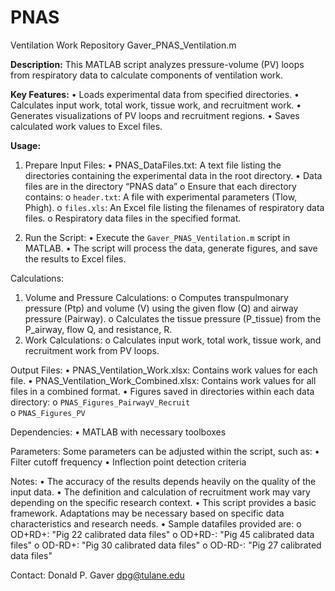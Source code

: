 # PNAS
Ventilation Work Repository
Gaver_PNAS_Ventilation.m

**Description:**
This MATLAB script analyzes pressure-volume (PV) loops from respiratory data to calculate components of ventilation work. 

**Key Features:** 
•	Loads experimental data from specified directories. 
•	Calculates input work, total work, tissue work, and recruitment work. 
•	Generates visualizations of PV loops and recruitment regions. 
•	Saves calculated work values to Excel files. 

**Usage:** 
1. Prepare Input Files: 
•	PNAS_DataFiles.txt: A text file listing the directories containing the experimental data in the root directory. 
•	Data files are in the directory “PNAS data”
o	Ensure that each directory contains: 
o	`header.txt`: A file with experimental parameters (Tlow, Phigh). 
o	`files.xls`: An Excel file listing the filenames of respiratory data files. 
o	Respiratory data files in the specified format. 

2. Run the Script: 
•	Execute the `Gaver_PNAS_Ventilation.m` script in MATLAB. 
•	The script will process the data, generate figures, and save the results to Excel files. 

Calculations:
1.	Volume and Pressure Calculations:
o	Computes transpulmonary pressure (Ptp) and volume (V) using the given flow (Q) and airway pressure (Pairway).
o	Calculates the tissue pressure (P_tissue) from the P_airway, flow Q, and resistance, R.
2.	Work Calculations:
o	Calculates input work, total work, tissue work, and recruitment work from PV loops.

Output Files: 
•	PNAS_Ventilation_Work.xlsx: Contains work values for each file. 
•	PNAS_Ventilation_Work_Combined.xlsx: Contains work values for all files in a combined format. 
•	Figures saved in directories within each data directory:
o	`PNAS_Figures_PairwayV_Recruit`  
o	`PNAS_Figures_PV` 

Dependencies: 
•	MATLAB with necessary toolboxes 

Parameters: 
Some parameters can be adjusted within the script, such as: 
•	Filter cutoff frequency 
•	Inflection point detection criteria 

Notes:
•	The accuracy of the results depends heavily on the quality of the input data. 
•	The definition and calculation of recruitment work may vary depending on the specific research context. 
•	This script provides a basic framework. Adaptations may be necessary based on specific data characteristics and research needs. 
•	Sample datafiles provided are:
o	OD+RD+: "Pig 22 calibrated data files"
o	OD+RD-: "Pig 45 calibrated data files"
o	OD-RD+: "Pig 30 calibrated data files"
o	OD-RD-: "Pig 27 calibrated data files"

Contact:
Donald P. Gaver 
dpg@tulane.edu

